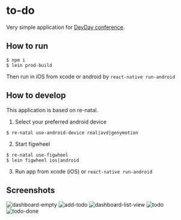 # to-do

Very simple application for [DevDay conference](https://devday.ru/). 

## How to run
```
$ npm i
$ lein prod-build
```
Then run in iOS from xcode or android by `react-native run-android`

## How to develop
This application is based on re-natal.

1. Select your preferred android device
```
$ re-natal use-android-device real|avd|genymotion
```
2. Start figwheel
```
$ re-natal use-figwheel
$ lein figwheel ios|android
```
3. Run app from xcode (iOS) or `react-native run-android`

## Screenshots
![dashboard-empty](https://raw.githubusercontent.com/Slowyn/DevDayToDo/master/demo/1.png)
![add-todo](https://raw.githubusercontent.com/Slowyn/DevDayToDo/master/demo/2.png)
![dashboard-list-view](https://raw.githubusercontent.com/Slowyn/DevDayToDo/master/demo/3.png)
![todo](https://raw.githubusercontent.com/Slowyn/DevDayToDo/master/demo/4.png)
![todo-done](https://raw.githubusercontent.com/Slowyn/DevDayToDo/master/demo/5.png)
